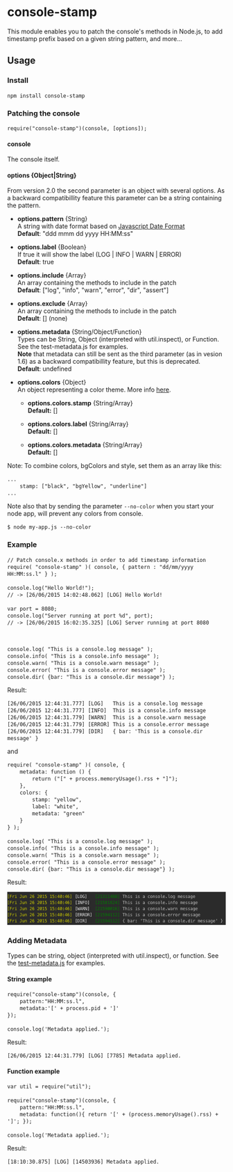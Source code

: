 # console-stamp

This module enables you to patch the console's methods in Node.js, to add timestamp prefix based on a given string pattern, and more...

## Usage ##

### Install

	npm install console-stamp

### Patching the console

	require("console-stamp")(console, [options]);

#### console
The console itself.

#### options {Object|String}

From version 2.0 the second parameter is an object with several options. As a backward compatibillity feature this parameter can be a string containing the pattern. 

* **options.pattern** {String}<br>A string with date format based on [Javascript Date Format](http://blog.stevenlevithan.com/archives/date-time-format)<br>**Default**: "ddd mmm dd yyyy HH:MM:ss"

* **options.label** {Boolean}<br>If true it will show the label (LOG | INFO | WARN | ERROR)<br>**Default**: true

* **options.include** {Array}<br>An array containing the methods to include in the patch<br>**Default**: ["log", "info", "warn", "error", "dir", "assert"]

* **options.exclude** {Array}<br>An array containing the methods to include in the patch<br>**Default**: [] \(none)

* **options.metadata** {String/Object/Function}<br>Types can be String, Object (interpreted with util.inspect), or Function. See the test-metadata.js for examples.<br>**Note** that metadata can still be sent as the third parameter (as in vesion 1.6) as a backward compatibillity feature, but this is deprecated. <br>**Default**: undefined
 
* **options.colors** {Object}<br>An object representing a color theme. More info [here](https://www.npmjs.com/package/colors).

    * **options.colors.stamp** {String/Array} <br>**Default:** []

    * **options.colors.label** {String/Array} <br>**Default:** []

    * **options.colors.metadata** {String/Array} <br>**Default:** []

Note: To combine colors, bgColors and style, set them as an array like this:

	...
		stamp: ["black", "bgYellow", "underline"]
	... 
Note also that by sending the parameter `--no-color` when you start your node app, will prevent any colors from console.

	$ node my-app.js --no-color

### Example

	// Patch console.x methods in order to add timestamp information
	require( "console-stamp" )( console, { pattern : "dd/mm/yyyy HH:MM:ss.l" } );

	console.log("Hello World!");
	// -> [26/06/2015 14:02:48.062] [LOG] Hello World!

	var port = 8080;
	console.log("Server running at port %d", port);
	// -> [26/06/2015 16:02:35.325] [LOG] Server running at port 8080

&nbsp;

	console.log( "This is a console.log message" );
    console.info( "This is a console.info message" );
    console.warn( "This is a console.warn message" );
    console.error( "This is a console.error message" );
    console.dir( {bar: "This is a console.dir message"} );

Result:

    [26/06/2015 12:44:31.777] [LOG]   This is a console.log message
	[26/06/2015 12:44:31.777] [INFO]  This is a console.info message
	[26/06/2015 12:44:31.779] [WARN]  This is a console.warn message
	[26/06/2015 12:44:31.779] [ERROR] This is a console.error message
	[26/06/2015 12:44:31.779] [DIR]   { bar: 'This is a console.dir message' }

and

	require( "console-stamp" )( console, {
    	metadata: function () {
        	return ("[" + process.memoryUsage().rss + "]");
    	},
    	colors: {
        	stamp: "yellow",
        	label: "white",
        	metadata: "green"
    	}
	} );
	
	console.log( "This is a console.log message" );
    console.info( "This is a console.info message" );
    console.warn( "This is a console.warn message" );
    console.error( "This is a console.error message" );
    console.dir( {bar: "This is a console.dir message"} );
	
Result:

![Console](gfx/console.png)

### Adding Metadata ###

Types can be string, object (interpreted with util.inspect), or function. 
See the [test-metadata.js](https://github.com/starak/node-console-stamp/blob/master/test-metadata.js) for examples.

#### String example

    require("console-stamp")(console, {
        pattern:"HH:MM:ss.l", 
        metadata:'[' + process.pid + ']'
    });

    console.log('Metadata applied.');

Result:

    [26/06/2015 12:44:31.779] [LOG] [7785] Metadata applied.

#### Function example

    var util = require("util");

    require("console-stamp")(console, {
        pattern:"HH:MM:ss.l", 
        metadata: function(){ return '[' + (process.memoryUsage().rss) + ']'; });

    console.log('Metadata applied.');

Result:

    [18:10:30.875] [LOG] [14503936] Metadata applied.
